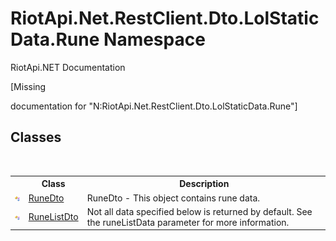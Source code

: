 # RiotApi.Net.RestClient.Dto.LolStaticData.Rune Namespace
RiotApi.NET Documentation 

\[Missing <summary> documentation for "N:RiotApi.Net.RestClient.Dto.LolStaticData.Rune"\]


## Classes
&nbsp;<table><tr><th></th><th>Class</th><th>Description</th></tr><tr><td>![Public class](media/pubclass.gif "Public class")</td><td><a href="714f9df7-c9f5-1bfb-ef95-fcf902b44e13">RuneDto</a></td><td>
RuneDto - This object contains rune data.</td></tr><tr><td>![Public class](media/pubclass.gif "Public class")</td><td><a href="03f6153f-17f5-1cce-6fe8-3ba02f0c2e4a">RuneListDto</a></td><td>
Not all data specified below is returned by default. See the runeListData parameter for more information.</td></tr></table>&nbsp;
